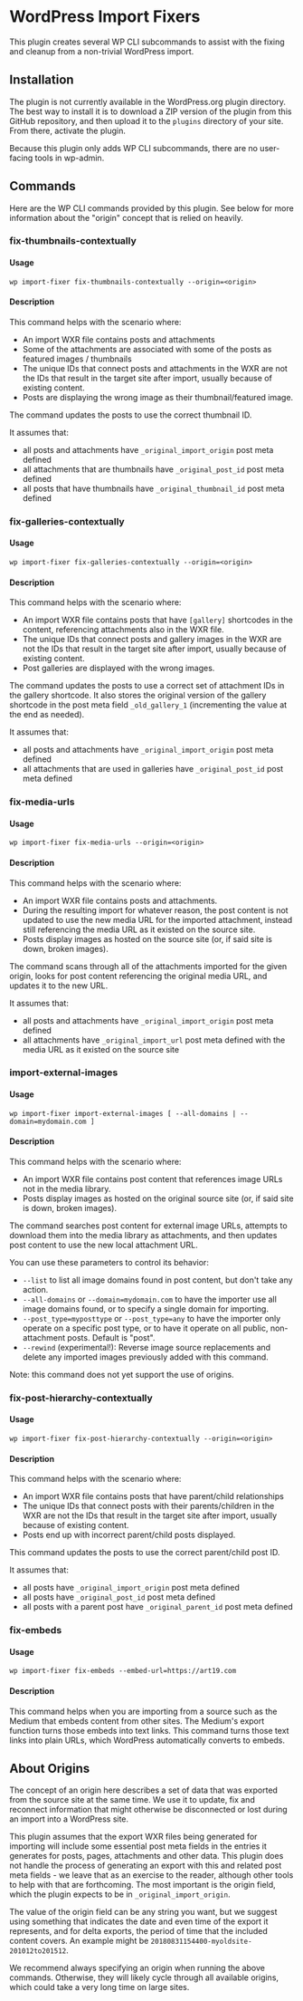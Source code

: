 # WordPress Import Fixers

This plugin creates several WP CLI subcommands to assist with the fixing and cleanup from a non-trivial WordPress import.

## Installation

The plugin is not currently available in the WordPress.org plugin directory. The best way to install it is to download a ZIP version of the plugin from this GitHub repository, and then upload it to the `plugins` directory of your site. From there, activate the plugin.

Because this plugin only adds WP CLI subcommands, there are no user-facing tools in wp-admin.

## Commands

Here are the WP CLI commands provided by this plugin. See below for more information about the "origin" concept that is relied on heavily.

### fix-thumbnails-contextually

#### Usage

`wp import-fixer fix-thumbnails-contextually --origin=<origin>`

#### Description

This command helps with the scenario where:

* An import WXR file contains posts and attachments
* Some of the attachments are associated with some of the posts as featured images / thumbnails
* The unique IDs that connect posts and attachments in the WXR are not the IDs that result in the target site after import, usually because of existing content.
* Posts are displaying the wrong image as their thumbnail/featured image.

The command updates the posts to use the correct thumbnail ID.

It assumes that:

* all posts and attachments have `_original_import_origin` post meta defined
* all attachments that are thumbnails have `_original_post_id` post meta defined
* all posts that have thumbnails have `_original_thumbnail_id` post meta defined

### fix-galleries-contextually

#### Usage

`wp import-fixer fix-galleries-contextually --origin=<origin>`

#### Description

This command helps with the scenario where:

* An import WXR file contains posts that have `[gallery]` shortcodes in the content, referencing attachments also in the WXR file.
* The unique IDs that connect posts and gallery images in the WXR are not the IDs that result in the target site after import, usually because of existing content.
* Post galleries are displayed with the wrong images.

The command updates the posts to use a correct set of attachment IDs in the gallery shortcode. It also stores the original version of the gallery shortcode in the post meta field `_old_gallery_1` (incrementing the value at the end as needed).

It assumes that:

* all posts and attachments have `_original_import_origin` post meta defined
* all attachments that are used in galleries have `_original_post_id` post meta defined

### fix-media-urls

#### Usage

`wp import-fixer fix-media-urls --origin=<origin>`

#### Description

This command helps with the scenario where:

* An import WXR file contains posts and attachments.
* During the resulting import for whatever reason, the post content is not updated to use the new media URL for the imported attachment, instead still referencing the media URL as it existed on the source site.
* Posts display images as hosted on the source site (or, if said site is down, broken images).

The command scans through all of the attachments imported for the given origin, looks for post content referencing the original media URL, and updates it to the new URL.

It assumes that:

* all posts and attachments have `_original_import_origin` post meta defined
* all attachments have `_original_import_url` post meta defined with the media URL as it existed on the source site

### import-external-images

#### Usage

`wp import-fixer import-external-images [ --all-domains | --domain=mydomain.com ]`

#### Description

This command helps with the scenario where:

* An import WXR file contains post content that references image URLs not in the media library.
* Posts display images as hosted on the original source site (or, if said site is down, broken images).

The command searches post content for external image URLs, attempts to download them into the media library as attachments, and then updates post content to use the new local attachment URL. 

You can use these parameters to control its behavior:

* `--list` to list all image domains found in post content, but don't take any action.
* `--all-domains` or `--domain=mydomain.com` to have the importer use all image domains found, or to specify a single domain for importing.
* `--post_type=myposttype` or `--post_type=any` to have the importer only operate on a specific post type, or to have it operate on all public, non-attachment posts. Default is "post".
* `--rewind` (experimental!): Reverse image source replacements and delete any imported images previously added with this command.

Note: this command does not yet support the use of origins.

### fix-post-hierarchy-contextually

#### Usage

`wp import-fixer fix-post-hierarchy-contextually --origin=<origin>`

#### Description

This command helps with the scenario where:

* An import WXR file contains posts that have parent/child relationships
* The unique IDs that connect posts with their parents/children in the WXR are not the IDs that result in the target site after import, usually because of existing content.
* Posts end up with incorrect parent/child posts displayed.

This command updates the posts to use the correct parent/child post ID.

It assumes that:

* all posts have `_original_import_origin` post meta defined
* all posts have `_original_post_id` post meta defined
* all posts with a parent post have `_original_parent_id` post meta defined

### fix-embeds

#### Usage

`wp import-fixer fix-embeds --embed-url=https://art19.com`

#### Description

This command helps when you are importing from a source such as the Medium that embeds content from other sites.  The Medium's export function turns those embeds into text links.  This command turns those text links into plain URLs, which WordPress automatically converts to embeds.

## About Origins

The concept of an origin here describes a set of data that was exported from the source site at the same time. We use it to update, fix and reconnect information that might otherwise be disconnected or lost during an import into a WordPress site.

This plugin assumes that the export WXR files being generated for importing will include some essential post meta fields in the entries it generates for posts, pages, attachments and other data. This plugin does not handle the process of generating an export with this and related post meta fields - we leave that as an exercise to the reader, although other tools to help with that are forthcoming. The most important is the origin field, which the plugin expects to be in `_original_import_origin`.

The value of the origin field can be any string you want, but we suggest using something that indicates the date and even time of the export it represents, and for delta exports, the period of time that the included content covers. An example might be `20180831154400-myoldsite-201012to201512`.

We recommend always specifying an origin when running the above commands. Otherwise, they will likely cycle through all available origins, which could take a very long time on large sites.